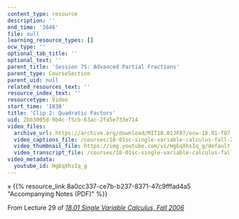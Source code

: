 ```yaml
---
content_type: resource
description: ''
end_time: '2646'
file: null
learning_resource_types: []
ocw_type: ''
optional_tab_title: ''
optional_text: ''
parent_title: 'Session 75: Advanced Partial Fractions'
parent_type: CourseSection
parent_uid: null
related_resources_text: ''
resource_index_text: ''
resourcetype: Video
start_time: '1838'
title: 'Clip 2: Quadratic Factors'
uid: 2bb3005d-9b4c-f5cb-63ac-2fa5e733e714
video_files:
  archive_url: https://archive.org/download/MIT18.01JF07/ocw-18.01-f07-lec29_300k.mp4
  video_captions_file: /courses/18-01sc-single-variable-calculus-fall-2010/cb06126d285657e6807dbdc692aa5507_HgEqXhsIq_g.vtt
  video_thumbnail_file: https://img.youtube.com/vi/HgEqXhsIq_g/default.jpg
  video_transcript_file: /courses/18-01sc-single-variable-calculus-fall-2010/b9c9139ed590887ae7bad31675069593_HgEqXhsIq_g.pdf
video_metadata:
  youtube_id: HgEqXhsIq_g
---
```


» {{% resource_link 8a0cc337-ce7b-b237-8371-47c9fffad4a5 "Accompanying Notes (PDF)" %}}

From Lecture 29 of [_18.01 Single Variable Calculus, Fall 2006_](/courses/18-01-single-variable-calculus-fall-2006/video_galleries/video-lectures)

